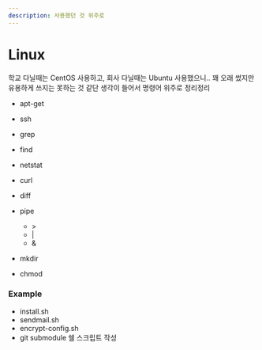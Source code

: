 ```yaml
---
description: 사용했던 것 위주로
---
```


# Linux

학교 다닐때는 CentOS 사용하고, 회사 다닐때는 Ubuntu 사용했으니.. 꽤 오래 썼지만 유용하게 쓰지는 못하는 것 같단 생각이 들어서 명령어 위주로 정리정리

* apt-get
* ssh
* grep
* find
* netstat
* curl
* diff
* pipe
  * \>
  * |
  * &



* mkdir
* chmod





### Example

* install.sh
* sendmail.sh
* encrypt-config.sh
* git submodule 쉘 스크립트 작성
